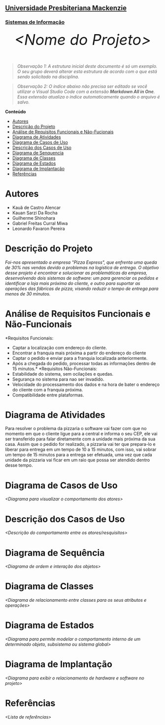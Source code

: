 <h2><a href= "https://www.mackenzie.br">Universidade Presbiteriana Mackenzie</a></h2>
<h3><a href= "https://www.mackenzie.br/graduacao/sao-paulo-higienopolis/sistemas-de-informacao">Sistemas de Informação</a></h3>


<font size="+12"><center>
*&lt;Nome do Projeto&gt;*
</center></font>

>*Observação 1: A estrutura inicial deste documento é só um exemplo. O seu grupo deverá alterar esta estrutura de acordo com o que está sendo solicitado na disciplina.*

>*Observação 2: O índice abaixo não precisa ser editado se você utilizar o Visual Studio Code com a extensão **Markdown All in One**. Essa extensão atualiza o índice automaticamente quando o arquivo é salvo.*

**Conteúdo**

- [Autores](#nome-alunos)
- [Descrição do Projeto](#introdução-do-projeto)
- [Análise de Requisitos Funcionais e Não-Fucionais](#descrição-dos-requisitos)
- [Diagrama de Atividades](#diagrama-de-atividades) 
- [Diagrama de Casos de Uso](#diagrama-de-comportamento-atores)
- [Descrição dos Casos de Uso](#descrição-das-funcões)
- [Diagrama de Senquencia](#diagrama-de-ordem-interações)
- [Diagrama de Classes](#diagrama-orientado-objetos)
- [Diagrama de Estados](#diagrama-estrutura-componente)
- [Diagrama de Implantação](#diagrama-de-hardware-software)
- [Referências](#referências)


# Autores

* Kauã de Castro Alencar
* Kauan Sarzi Da Rocha
* Guilherme Shinohara
* Gabriel Freitas Curral Miwa
* Leonardo Favaron Pereira


# Descrição do Projeto

*Foi-nos apresentado a empresa "Pizza Express", que enfrenta uma queda de 30% nas vendas devido a problemas na logística de entrega. O objetivo desse projeto é encontrar e solucionar as problemáticas da empresa, desenvolvendo dois sistemas de software: um para gerenciar os pedidos e identificar a loja mais próxima do cliente, e outro para suportar as operações das fábricas de pizza, visando reduzir o tempo de entrega para menos de 30 minutos.*

# Análise de Requisitos Funcionais e Não-Funcionais
*Requisitos Funcionais: 
- Captar a localização com endereço do cliente.
- Encontrar a franquia mais próxima a partir do endereço do cliente
- Captar o pedido e enviar para a franquia localizada anteriormente.
- Após a chegada do pedido, processar todas as informações dentro de 15 minutos.*
*Requisitos Não-Funcionais:
- Estabilidade do sistema, sem ocilações e quedas.
- Segurança no sistema para nao ser invadido.
- Velocidade do processamento dos dados e na hora de bater o endereço do cliente com a franquia próxima.
- Compatibilidade entre plataformas.

# Diagrama de Atividades

Para resolver o problema da pizzaria o software vai fazer com que no momento em que  o cliente ligue para a central e informa o seu CEP, ele vai ser transferido para falar diretamente com a unidade mais próxima da sua casa. Assim que o pedido for realizado, a pizzaria vai ter que prepara-lo e liberar para entrega em um tempo de 10 a 15 minutos, com isso, vai sobrar um tempo de 15 minutos para a entrega ser efetuada, uma vez que cada unidade da pizzaria vai ficar em um raio que possa ser atendido dentro desse tempo. 

# Diagrama de Casos de Uso

*&lt;Diagrama para visualizar o comportamento dos atores&gt;*

# Descrição dos Casos de Uso

*&lt;Descrição do comportamento entre os atores/resquisitos&gt;*

# Diagrama de Sequência

*&lt;Diagrama de ordem e interação dos objetos&gt;*

# Diagrama de Classes

*&lt;Diagrama de relacionamento entre classes para os seus atributos e operações&gt;*

# Diagrama de Estados

*&lt;Diagrama para permite modelar o comportamento interno de um determinado objeto, subsistema ou sistema global&gt;*

# Diagrama de Implantação

*&lt;Diagrama para exibir o relacionamento de hardware e software no projeto&gt;*

# Referências

*&lt;Lista de referências&gt;*
